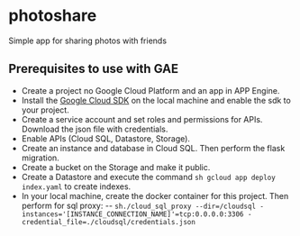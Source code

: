 # photoshare
Simple app for sharing photos with friends

## Prerequisites to use with GAE

- Create a project no Google Cloud Platform and an app in APP Engine.
- Install the [Google Cloud SDK](https://cloud.google.com/sdk/install) on the local machine and enable the sdk to your project.
- Create a service account and set roles and permissions for APIs. Download the json file with credentials.
- Enable APIs (Cloud SQL, Datastore, Storage).
- Create an instance and database in Cloud SQL. Then perform the flask migration.
- Create a bucket on the Storage and make it public.
- Create a Datastore and execute the command ```sh gcloud app deploy index.yaml``` to create indexes.
- In your local machine, create the docker container for this project. Then perform for sql proxy:
-- ```sh./cloud_sql_proxy --dir=/cloudsql -instances='[INSTANCE_CONNECTION_NAME]'=tcp:0.0.0.0:3306 -credential_file=./cloudsql/credentials.json```


